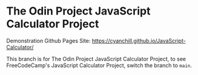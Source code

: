 # The Odin Project JavaScript Calculator Project

Demonstration Github Pages Site: https://cyanchill.github.io/JavaScript-Calculator/

This branch is for The Odin Project JavaScript Calculator Project, to see FreeCodeCamp's JavaScript Calculator Project, switch the branch to <code>main</code>.

